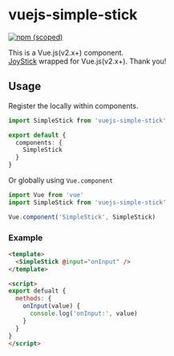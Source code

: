 # vuejs-simple-stick

[![npm (scoped)](https://img.shields.io/npm/v/%40chibi929/vuejs-simple-stick)](https://www.npmjs.com/package/@chibi929/vuejs-simple-stick)

This is a Vue.js(v2.x+) component.  
[JoyStick](https://github.com/bobboteck/JoyStick) wrapped for Vue.js(v2.x+). Thank you!

## Usage

Register the locally within components.

```ts
import SimpleStick from 'vuejs-simple-stick'

export default {
  components: {
    SimpleStick
  }
}
```

Or globally using `Vue.component`

```ts
import Vue from 'vue'
import SimpleStick from 'vuejs-simple-stick'

Vue.component('SimpleStick', SimpleStick)
```

### Example

```html
<template>
  <SimpleStick @input="onInput" />
</template>

<script>
export defualt {
  methods: {
    onInput(value) {
      console.log('onInput:', value)
    }
  }
}
</script>
```
